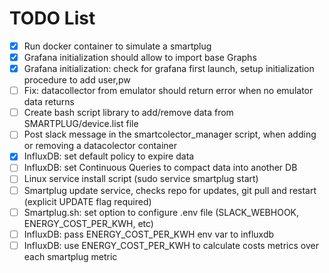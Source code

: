 # TODO List

* [x] Run docker container to simulate a smartplug
* [x] Grafana initialization should allow to import base Graphs
* [x] Grafana initialization: check for grafana first launch, setup initialization procedure to add user,pw
* [ ] Fix: datacollector from emulator should return error when no emulator data returns
* [ ] Create bash script library to add/remove data from SMARTPLUG/device.list file
* [ ] Post slack message in the smartcolector_manager script, when adding or removing a datacolector container
* [x] InfluxDB: set default policy to expire data
* [ ] InfluxDB: set Continuous Queries to compact data into another DB
* [ ] Linux service install script (sudo service smartplug start)
* [ ] Smartplug update service, checks repo for updates, git pull and restart (explicit UPDATE flag required)
* [ ] Smartplug.sh: set option to configure .env file (SLACK_WEBHOOK, ENERGY_COST_PER_KWH, etc)
* [ ] InfluxDB: pass ENERGY_COST_PER_KWH env var to influxdb
* [ ] InfluxDB: use ENERGY_COST_PER_KWH to calculate costs metrics over each smartplug metric
